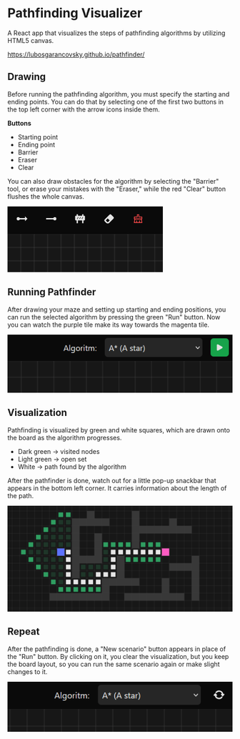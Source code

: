 # Pathfinding Visualizer

A React app that visualizes the steps of pathfinding algorithms by utilizing HTML5 canvas.

<a href="https://lubosgarancovsky.github.io/pathfinder/">https://lubosgarancovsky.github.io/pathfinder/</a>

## Drawing

Before running the pathfinding algorithm, you must specify the starting and ending points. You can do that by selecting one of the first two buttons in the top left corner with the arrow icons inside them.

**Buttons**

- Starting point
- Ending point
- Barrier
- Eraser
- Clear

You can also draw obstacles for the algorithm by selecting the "Barrier" tool, or erase your mistakes with the "Eraser," while the red "Clear" button flushes the whole canvas.

![Alt text](public/images/hint.png)

## Running Pathfinder

After drawing your maze and setting up starting and ending positions, you can run the selected algorithm by pressing the green "Run" button. Now you can watch the purple tile make its way towards the magenta tile.

![Alt text](public/images/hint2.png)

## Visualization

Pathfinding is visualized by green and white squares, which are drawn onto the board as the algorithm progresses.

- Dark green -> visited nodes
- Light green -> open set
- White -> path found by the algorithm

After the pathfinder is done, watch out for a little pop-up snackbar that appears in the bottom left corner. It carries information about the length of the path.

![Alt text](public/images/hint3.png)

## Repeat

After the pathfinding is done, a "New scenario" button appears in place of the "Run" button. By clicking on it, you clear the visualization, but you keep the board layout, so you can run the same scenario again or make slight changes to it.

![Alt text](public/images/hint4.png)
